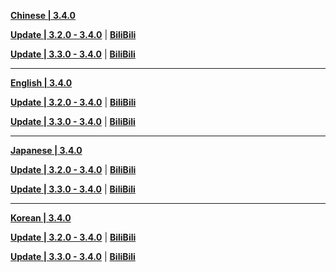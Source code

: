 **[Chinese | 3.4.0](https://autopatchcnws.yuanshen.com/client_app/download/pc_zip/20230109134623_pLhUB4LFubdudxQa/Audio_Chinese_3.4.0.zip)**

**[Update | 3.2.0 - 3.4.0](https://autopatchcnws.yuanshen.com/client_app/update/hk4e_cn/18/zh-cn_3.2.0_3.4.0_hdiff_8HCnhOvVDjYPZJpX.zip)** | **[BiliBili](https://autopatchcnws.yuanshen.com/client_app/update/hk4e_cn/17/zh-cn_3.2.0_3.4.0_hdiff_wekHSWXNdqcp6u2T.zip)**

**[Update | 3.3.0 - 3.4.0](https://autopatchcnws.yuanshen.com/client_app/update/hk4e_cn/18/zh-cn_3.3.0_3.4.0_hdiff_3thzDy9FfUIjxplW.zip)** | **[BiliBili](https://autopatchcnws.yuanshen.com/client_app/update/hk4e_cn/17/zh-cn_3.3.0_3.4.0_hdiff_h64czd5TfPWjveoH.zip)**

---

**[English | 3.4.0](https://autopatchcnws.yuanshen.com/client_app/download/pc_zip/20230109134623_pLhUB4LFubdudxQa/Audio_English(US)_3.4.0.zip)**

**[Update | 3.2.0 - 3.4.0](https://autopatchcnws.yuanshen.com/client_app/update/hk4e_cn/18/en-us_3.2.0_3.4.0_hdiff_1IavOL7mSrCybnt4.zip)** | **[BiliBili](https://autopatchcnws.yuanshen.com/client_app/update/hk4e_cn/17/en-us_3.2.0_3.4.0_hdiff_mfu21kdIT7pS9MRU.zip)**

**[Update | 3.3.0 - 3.4.0](https://autopatchcnws.yuanshen.com/client_app/update/hk4e_cn/18/en-us_3.3.0_3.4.0_hdiff_D9chslZxCk85QAPN.zip)** | **[BiliBili](https://autopatchcnws.yuanshen.com/client_app/update/hk4e_cn/17/en-us_3.3.0_3.4.0_hdiff_rQdqIpbSONXRlEhA.zip)**

---

**[Japanese | 3.4.0](https://autopatchcnws.yuanshen.com/client_app/download/pc_zip/20230109134623_pLhUB4LFubdudxQa/Audio_Japanese_3.4.0.zip)**

**[Update | 3.2.0 - 3.4.0](https://autopatchcnws.yuanshen.com/client_app/update/hk4e_cn/18/ja-jp_3.2.0_3.4.0_hdiff_p9ZDjlyLHOMsz2XU.zip)** | **[BiliBili](https://autopatchcnws.yuanshen.com/client_app/update/hk4e_cn/17/ja-jp_3.2.0_3.4.0_hdiff_VlXyBvL6R5wT4bO8.zip)**

**[Update | 3.3.0 - 3.4.0](https://autopatchcnws.yuanshen.com/client_app/update/hk4e_cn/18/ja-jp_3.3.0_3.4.0_hdiff_RyhFwbu8xqUVTgcL.zip)** | **[BiliBili](https://autopatchcnws.yuanshen.com/client_app/update/hk4e_cn/17/ja-jp_3.3.0_3.4.0_hdiff_apnrKl0IW9EZF5vm.zip)**

---

**[Korean | 3.4.0](https://autopatchcnws.yuanshen.com/client_app/download/pc_zip/20230109134623_pLhUB4LFubdudxQa/Audio_Korean_3.4.0.zip)**

**[Update | 3.2.0 - 3.4.0](https://autopatchcnws.yuanshen.com/client_app/update/hk4e_cn/18/ko-kr_3.2.0_3.4.0_hdiff_vspbr2FeNV3GIOf6.zip)** | **[BiliBili](https://autopatchcnws.yuanshen.com/client_app/update/hk4e_cn/17/ko-kr_3.2.0_3.4.0_hdiff_2tGuFQ0I46i5zU8h.zip)**

**[Update | 3.3.0 - 3.4.0](https://autopatchcnws.yuanshen.com/client_app/update/hk4e_cn/18/ko-kr_3.3.0_3.4.0_hdiff_I9asKmLXGcPgNuyq.zip)** | **[BiliBili](https://autopatchcnws.yuanshen.com/client_app/update/hk4e_cn/17/ko-kr_3.3.0_3.4.0_hdiff_4O0tB2XpJZ5NLGbW.zip)**
